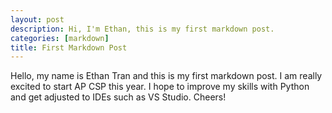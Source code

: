 ```yaml
---
layout: post
description: Hi, I'm Ethan, this is my first markdown post.
categories: [markdown]
title: First Markdown Post
---
```


Hello, my name is Ethan Tran and this is my first markdown post. I am really excited to start AP CSP this year. I hope to improve my skills with Python and get adjusted to IDEs such as VS Studio. Cheers! 